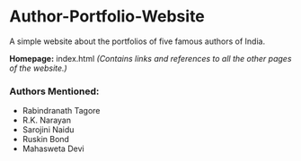 # Author-Portfolio-Website
A simple website about the portfolios of five famous authors of India.

**Homepage:** index.html *(Contains links and references to all the other pages of the website.)*

### Authors Mentioned:  
- Rabindranath Tagore
- R.K. Narayan
- Sarojini Naidu
- Ruskin Bond
- Mahasweta Devi
